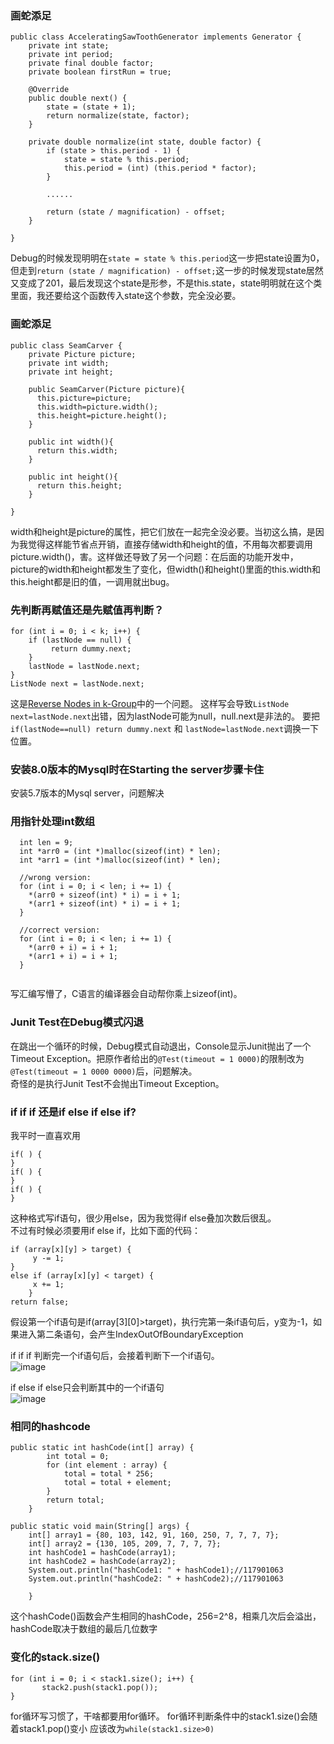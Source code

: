 ### 画蛇添足

```
public class AcceleratingSawToothGenerator implements Generator {
    private int state;
    private int period;
    private final double factor;
    private boolean firstRun = true;

    @Override
    public double next() {
        state = (state + 1);
        return normalize(state, factor);
    }

    private double normalize(int state, double factor) {
        if (state > this.period - 1) {
            state = state % this.period;
            this.period = (int) (this.period * factor);
        }

        ......

        return (state / magnification) - offset;
    }

}
```
Debug的时候发现明明在```state = state % this.period```这一步把state设置为0，但走到```return (state / magnification) - offset;```这一步的时候发现state居然又变成了201，最后发现这个state是形参，不是this.state，state明明就在这个类里面，我还要给这个函数传入state这个参数，完全没必要。  


### 画蛇添足
```
public class SeamCarver {
    private Picture picture;
    private int width;
    private int height;

    public SeamCarver(Picture picture){
      this.picture=picture;
      this.width=picture.width();
      this.height=picture.height();
    }

    public int width(){
      return this.width;
    }

    public int height(){
      return this.height;
    }

}
```
width和height是picture的属性，把它们放在一起完全没必要。当初这么搞，是因为我觉得这样能节省点开销，直接存储width和height的值，不用每次都要调用picture.width()，害。这样做还导致了另一个问题：在后面的功能开发中，picture的width和height都发生了变化，但width()和height()里面的this.width和this.height都是旧的值，一调用就出bug。  

### 先判断再赋值还是先赋值再判断？
```
for (int i = 0; i < k; i++) {
    if (lastNode == null) {
         return dummy.next;
    }
    lastNode = lastNode.next;
}
ListNode next = lastNode.next;
```
这是[Reverse Nodes in k-Group](https://leetcode.cn/problems/reverse-nodes-in-k-group/)中的一个问题。
这样写会导致```ListNode next=lastNode.next```出错，因为lastNode可能为null，null.next是非法的。
要把```if(lastNode==null) return dummy.next``` 和 ```lastNode=lastNode.next```调换一下位置。

### 安装8.0版本的Mysql时在Starting the server步骤卡住
安装5.7版本的Mysql server，问题解决

### 用指针处理int数组
```
  int len = 9;
  int *arr0 = (int *)malloc(sizeof(int) * len);
  int *arr1 = (int *)malloc(sizeof(int) * len);
  
  //wrong version:
  for (int i = 0; i < len; i += 1) {
    *(arr0 + sizeof(int) * i) = i + 1;
    *(arr1 + sizeof(int) * i) = i + 1;
  }

  //correct version:
  for (int i = 0; i < len; i += 1) {
    *(arr0 + i) = i + 1;
    *(arr1 + i) = i + 1;
  }
  
```
写汇编写懵了，C语言的编译器会自动帮你乘上sizeof(int)。  

### Junit Test在Debug模式闪退
在跳出一个循环的时候，Debug模式自动退出，Console显示Junit抛出了一个Timeout Exception。把原作者给出的`@Test(timeout = 1 0000)`的限制改为`@Test(timeout = 1 0000 0000)`后，问题解决。    
奇怪的是执行Junit Test不会抛出Timeout Exception。

### if if if 还是if else if else if?

我平时一直喜欢用
```
if( ) {
}
if( ) {
}
if( ) {
}
```
这种格式写if语句，很少用else，因为我觉得if else叠加次数后很乱。  
不过有时候必须要用if else if，比如下面的代码：
```
if (array[x][y] > target) {
     y -= 1;
}
else if (array[x][y] < target) {
     x += 1;
    }
return false;
```
假设第一个if语句是if(array[3][0]>target)，执行完第一条if语句后，y变为-1，如果进入第二条语句，会产生IndexOutOfBoundaryException  

if if if 判断完一个if语句后，会接着判断下一个if语句。  
![image](https://user-images.githubusercontent.com/69742577/166632801-5e16c5e1-01ca-442b-8478-3155f12bbea2.png)


if else if else只会判断其中的一个if语句  
![image](https://user-images.githubusercontent.com/69742577/166633052-13557f32-fda4-47fd-984d-4998e34dfce2.png)



### 相同的hashcode
```
public static int hashCode(int[] array) {
        int total = 0;
        for (int element : array) {
            total = total * 256;
            total = total + element;
        }
        return total;
    }

public static void main(String[] args) {
    int[] array1 = {80, 103, 142, 91, 160, 250, 7, 7, 7, 7};
    int[] array2 = {130, 105, 209, 7, 7, 7, 7};
    int hashCode1 = hashCode(array1);
    int hashCode2 = hashCode(array2);
    System.out.println("hashCode1: " + hashCode1);//117901063
    System.out.println("hashCode2: " + hashCode2);//117901063

    }
```
这个hashCode()函数会产生相同的hashCode，256=2^8，相乘几次后会溢出，hashCode取决于数组的最后几位数字

### 变化的stack.size()
```
for (int i = 0; i < stack1.size(); i++) {
       stack2.push(stack1.pop());
}
```
for循环写习惯了，干啥都要用for循环。
for循环判断条件中的stack1.size()会随着stack1.pop()变小
应该改为```while(stack1.size>0)```